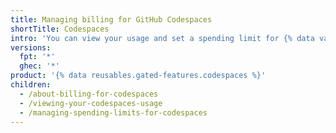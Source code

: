 ```yaml
---
title: Managing billing for GitHub Codespaces
shortTitle: Codespaces
intro: 'You can view your usage and set a spending limit for {% data variables.product.prodname_codespaces %}.'
versions:
  fpt: '*'
  ghec: '*'
product: '{% data reusables.gated-features.codespaces %}'
children:
  - /about-billing-for-codespaces
  - /viewing-your-codespaces-usage
  - /managing-spending-limits-for-codespaces
---
```


